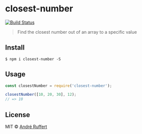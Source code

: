 # closest-number

[![Build Status](https://travis-ci.org/andreruffert/closest-number.svg?branch=master)](https://travis-ci.org/andreruffert/closest-number)

> Find the closest number out of an array to a specific value

## Install

```console
$ npm i closest-number -S
```

## Usage

```js
const closestNumber = require('closest-number');

closestNumber([10, 20, 30], 12);
// => 10
```

## License

MIT © [André Ruffert](http://andreruffert.com)
